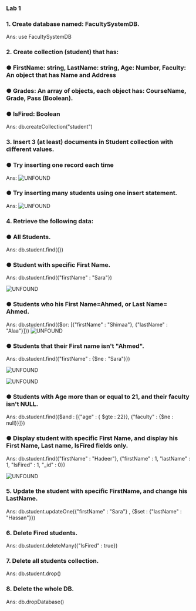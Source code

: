 ### Lab 1

### 1. Create database named: FacultySystemDB.

Ans: use FacultySystemDB

### 2. Create collection (student) that has:
### ● FirstName: string, LastName: string, Age: Number, Faculty: An object that	has Name and Address
### ● Grades: An array of objects, each object has: CourseName, Grade, Pass (Boolean).
### ● IsFired: Boolean

Ans: db.createCollection("student")

### 3. Insert 3 (at least) documents in Student collection with different values.
### ● Try inserting one record each time

Ans: ![UNFOUND](https://github.com/sara-aref/MongoDB/assets/147546807/354a0042-b3a4-42b5-8ac0-0664141cb9ff)

### ● Try inserting many students using one insert statement.

Ans: ![UNFOUND](https://github.com/sara-aref/MongoDB/assets/147546807/0b4f6a50-24fc-4a7b-8bae-87a9300f6ca4)

### 4. Retrieve the following data:
### ● All Students.

Ans: db.student.find({})

### ● Student with specific First Name.

Ans: db.student.find({"firstName" : "Sara"})

![UNFOUND](https://github.com/sara-aref/MongoDB/assets/147546807/fdb0239a-0717-473c-90e8-60f711a125ac)

### ● Students who his First Name=Ahmed, or Last Name= Ahmed.

Ans: db.student.find({$or: [{"firstName" : "Shimaa"}, {"lastName" : "Alaa"}]})
![UNFOUND](https://github.com/sara-aref/MongoDB/assets/147546807/8ab92a07-3717-4c4e-a46d-489d704943bf)

### ● Students that their First name isn't "Ahmed".

Ans: db.student.find({"firstName" : {$ne : "Sara"}})

![UNFOUND](https://github.com/sara-aref/MongoDB/assets/147546807/77669524-d1e0-467a-841e-4daf23751d2e)

![UNFOUND](https://github.com/sara-aref/MongoDB/assets/147546807/e7e410a8-3f68-4b95-8d26-8964d97faf0d)

### ● Students with Age more than or equal to 21, and their faculty isn't NULL.

Ans: db.student.find({$and : [{"age" : { $gte : 22}}, {"faculty" : {$ne : null}}]})

### ● Display student with specific First Name, and display his First Name, Last name, IsFired fields only.

Ans: db.student.find({"firstName" : "Hadeer"}, {"firstName" : 1, "lastName" : 1, "IsFired" : 1, "_id" : 0})

![UNFOUND](https://github.com/sara-aref/MongoDB/assets/147546807/448fab6f-6476-4737-abf0-9aa37abf6a23)

### 5. Update the student with specific FirstName, and change his LastName.

Ans: db.student.updateOne({"firstName" : "Sara"} , {$set : {"lastName" : "Hassan"}})

### 6. Delete Fired students.

Ans: db.student.deleteMany({"IsFired" : true})

### 7. Delete all students collection.

Ans: db.student.drop()

### 8. Delete the whole DB.

Ans: db.dropDatabase()
